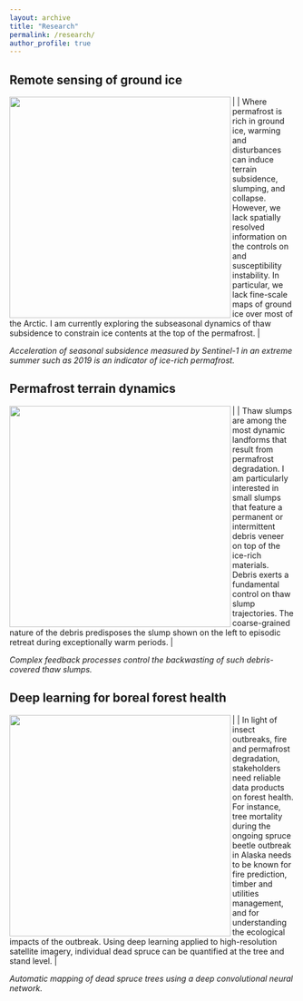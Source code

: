 ```yaml
---
layout: archive
title: "Research"
permalink: /research/
author_profile: true
---
```



## Remote sensing of ground ice

|<a href="http://szwieback.github.io/files/kivalinats.png"><img src="http://szwieback.github.io/files/kivalinats.png" align="left" width="390" ></a> | Where permafrost is rich in ground ice, warming and disturbances can induce terrain subsidence, slumping, and collapse. However, we lack spatially resolved information on the controls on and susceptibility instability. In particular, we lack fine-scale maps of ground ice over most of the Arctic. I am currently exploring the subseasonal dynamics of thaw subsidence to constrain ice contents at the top of the permafrost. |

*Acceleration of seasonal subsidence measured by Sentinel-1 in an extreme summer such as 2019 is an indicator of ice-rich permafrost.*

## Permafrost terrain dynamics

|<a href="http://szwieback.github.io/files/timbitsmall.png"><img src="http://szwieback.github.io/files/timbitsmall.png" align="left" width="390" ></a> | Thaw slumps are among the most dynamic landforms that result from permafrost degradation. I am particularly interested in small slumps that feature a permanent or intermittent debris veneer on top of the ice-rich materials. Debris exerts a fundamental control on thaw slump trajectories. The coarse-grained nature of the debris predisposes the slump shown on the left to episodic retreat during exceptionally warm periods. |

*Complex feedback processes control the backwasting of such debris-covered thaw slumps.*

## Deep learning for boreal forest health

|<a href="http://szwieback.github.io/files/beetle.jpg"><img src="http://szwieback.github.io/files/beetle.jpg" align="left" width="390" ></a> | In light of insect outbreaks, fire and permafrost degradation, stakeholders need reliable data products on forest health. For instance, tree mortality during the ongoing spruce beetle outbreak in Alaska needs to be known for fire prediction, timber and utilities management, and for understanding the ecological impacts of the outbreak. Using deep learning applied to high-resolution satellite imagery, individual dead spruce can be quantified at the tree and stand level. |

*Automatic mapping of dead spruce trees using a deep convolutional neural network.*



